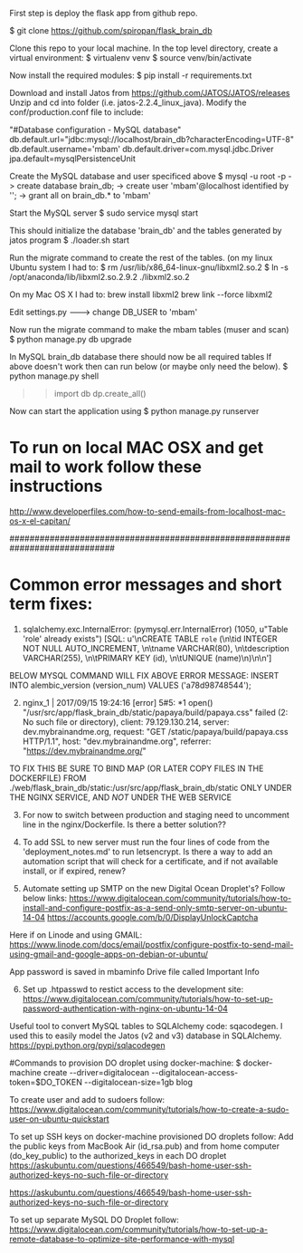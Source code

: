 First step is deploy the flask app from github repo. 

$ git clone https://github.com/spiropan/flask_brain_db

Clone this repo to your local machine. In the top level directory, create a virtual environment:
$ virtualenv venv
$ source venv/bin/activate

Now install the required modules:
$ pip install -r requirements.txt

Download and install Jatos from https://github.com/JATOS/JATOS/releases
Unzip and cd into folder (i.e. jatos-2.2.4_linux_java).
Modify the conf/production.conf file to include:

"#Database configuration - MySQL database"
db.default.url="jdbc:mysql://localhost/brain_db?characterEncoding=UTF-8"
db.default.username='mbam'
db.default.driver=com.mysql.jdbc.Driver
jpa.default=mysqlPersistenceUnit

Create the MySQL database and user specificed above
$ mysql -u root -p
-> create database brain_db;
-> create user 'mbam'@localhost identified by '';
-> grant all on brain_db.* to 'mbam'

Start the MySQL server
$ sudo service mysql start

This should initialize the database 'brain_db' and the tables generated by jatos program
$ ./loader.sh start

Run the migrate command to create the rest of the tables. 
(on my linux Ubuntu system I had to:
$ rm /usr/lib/x86_64-linux-gnu/libxml2.so.2
$ ln -s /opt/anaconda/lib/libxml2.so.2.9.2 ./libxml2.so.2

On my Mac OS X I had to:
brew install libxml2
brew link --force libxml2

Edit settings.py
---> change DB_USER to 'mbam'

Now run the migrate command to make the mbam tables (muser and scan)
$ python manage.py db upgrade

In MySQL brain_db database there should now be all required tables 
If above doesn't work then can run below (or maybe only need the below). 
$ python manage.py shell
>> import db
>> dp.create_all()

Now can start the application using
$ python manage.py runserver


# To run on local MAC OSX and get mail to work follow these instructions
http://www.developerfiles.com/how-to-send-emails-from-localhost-mac-os-x-el-capitan/

#############################################################################
# Common error messages and short term fixes:
1) sqlalchemy.exc.InternalError: (pymysql.err.InternalError) (1050, u"Table 'role' already exists") [SQL: u'\nCREATE TABLE `role` (\n\tid INTEGER NOT NULL AUTO_INCREMENT, \n\tname VARCHAR(80), \n\tdescription VARCHAR(255), \n\tPRIMARY KEY (id), \n\tUNIQUE (name)\n)\n\n']

BELOW MYSQL COMMAND WILL FIX ABOVE ERROR MESSAGE:
INSERT INTO alembic_version (version_num) VALUES ('a78d98748544');

2) nginx_1  | 2017/09/15 19:24:16 [error] 5#5: *1 open() "/usr/src/app/flask_brain_db/static/papaya/build/papaya.css" failed (2: No such file or directory), client: 79.129.130.214, server: dev.mybrainandme.org, request: "GET /static/papaya/build/papaya.css HTTP/1.1", host: "dev.mybrainandme.org", referrer: "https://dev.mybrainandme.org/"

TO FIX THIS BE SURE TO BIND MAP (OR LATER COPY FILES IN THE DOCKERFILE) FROM ./web/flask_brain_db/static:/usr/src/app/flask_brain_db/static ONLY UNDER THE
NGINX SERVICE, AND *NOT* UNDER THE WEB SERVICE

3) For now to switch between production and staging need to uncomment line in the nginx/Dockerfile. Is there a better solution??

4) To add SSL to new server must run the four lines of code from the 'deployment_notes.md' to run letsencrypt. Is there a way to add an automation script that will check for 
a certificate, and if not available install, or if expired, renew?

5) Automate setting up SMTP on the new Digital Ocean Droplet's? Follow below links:
https://www.digitalocean.com/community/tutorials/how-to-install-and-configure-postfix-as-a-send-only-smtp-server-on-ubuntu-14-04
https://accounts.google.com/b/0/DisplayUnlockCaptcha

Here if on Linode and using GMAIL:
https://www.linode.com/docs/email/postfix/configure-postfix-to-send-mail-using-gmail-and-google-apps-on-debian-or-ubuntu/

App password is saved in mbaminfo Drive file called Important Info

6) Set up .htpasswd to restict access to the development site:
https://www.digitalocean.com/community/tutorials/how-to-set-up-password-authentication-with-nginx-on-ubuntu-14-04


Useful tool to convert MySQL tables to SQLAlchemy code: 
sqacodegen. I used this to easily model the Jatos (v2 and v3) database in SQLAlchemy. 
https://pypi.python.org/pypi/sqlacodegen

#Commands to provision DO droplet using docker-machine:
$ docker-machine create --driver=digitalocean --digitalocean-access-token=$DO_TOKEN --digitalocean-size=1gb blog

To create user and add to sudoers follow:
https://www.digitalocean.com/community/tutorials/how-to-create-a-sudo-user-on-ubuntu-quickstart

To set up SSH keys on docker-machine provisioned DO droplets follow:
Add the public keys from MacBook Air (id_rsa.pub) and from home computer (do_key_public) to the authorized_keys in each DO droplet
https://askubuntu.com/questions/466549/bash-home-user-ssh-authorized-keys-no-such-file-or-directory


https://askubuntu.com/questions/466549/bash-home-user-ssh-authorized-keys-no-such-file-or-directory


To set up separate MySQL DO Droplet follow:
https://www.digitalocean.com/community/tutorials/how-to-set-up-a-remote-database-to-optimize-site-performance-with-mysql




